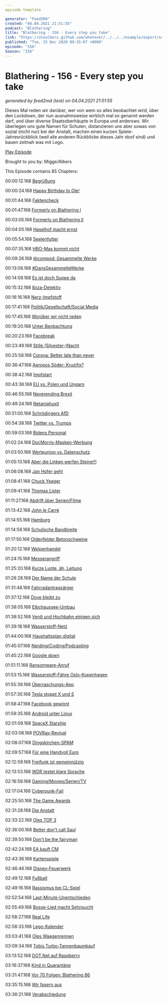 ```yaml
---
episode template

generator: "Feed2Md"
created: "04.04.2021 21:51:55"
podcast: "Blathering"
title: "Blathering - 156 - Every step you take"
link: "https://olealbers.github.com/whatever/../../../example/export/seasons/5/2020/12/Blathering - 156 - Every step you take.md"
published: "Tue, 15 Dec 2020 09:35:07 +0000"
episode: "156"
Season: "156"
---
```


# Blathering - 156 - Every step you take
_generated by feed2md (test) on 04.04.2021 21:51:55_

Dieses Mal reden wir darüber, wer von wem so alles beobachtet wird, über den Lockdown, der nun ausnahmsweise wirklich mal so genannt werden darf, und über diverse Staatsoberhäupte in Europa und anderswo. Wir überlegen uns gute Namen für Schulen, distanzieren uns aber sowas von sozial (nicht nur) bei der Anstalt, machen einen kurzen Spiele-Jahresrückblick (weil alle anderen Rückblicke dieses Jahr doof sind) und bauen zeitnah was mit Lego.

[Play Episode](https://www.blathering.de/podlove/file/1416/s/feed/c/mp3/blathering_156.mp3)

Brought to you by: Migge/Albers

This Episode contains 85 Chapters:


00:00:12.168 [Begrüßung]()

00:00:24.168 [Happy Birthday to Ole!]()

00:01:44.168 [Faktencheck]()

00:01:47.168 [Formerly on Blathering I](https://netzpolitik.org/2020/russische-desinformation-das-netzwerk-gefaelschter-auslandsmedien/)

00:03:05.168 [Formerly on Blathering II](https://www.rnd.de/digital/cyber-angriff-auf-arzneimittel-behorde-dokumente-von-biontech-abgegriffen-WFDOTZSOJ7MX7E4WE6G7GFF6K4.html)

00:04:05.168 [Haselhof macht ernst](https://www.spiegel.de/politik/deutschland/sachsen-anhalt-reiner-haseloff-stoppt-erhoehung-des-rundfunkbeitrags-a-b9a4ba7e-d624-439d-99da-77ac1374dbf1)

00:05:54.168 [Seelenfutter](https://www.sendegarten.de/2020/12/08/seg112-kaktus-am-nacktbadestrand/)

00:07:35.168 [HBO-Max kommt nicht](https://www.golem.de/news/streaming-hbo-max-kommt-erstmal-nicht-nach-deutschland-2012-152768.html)

00:09:26.168 [@compod: Gesammelte Werke](https://twitter.com/search?q=(from%3Acompod)%20(%40blathering_pod)%20until%3A2020-12-15%20since%3A2020-12-08&src=typed_query&f=live)

00:13:06.168 [#DansGesammelteWerke](https://twitter.com/search?q=(from%3Aevildanwallace)%20(%40blathering_pod)%20until%3A2020-12-15%20since%3A2020-12-08&src=typed_query&f=live)

00:14:59.168 [Es ist doch Suppe da](https://www.rnd.de/promis/charity-trotz-corona-frank-zander-verteilt-suppe-an-obdachlose-OMLTDKPHMETKSOQPMWUKUYUA5I.html)

00:15:32.168 [Ibiza-Detektiv](https://www.derstandard.at/story/2000122405541/drahtzieher-des-ibiza-videos-offenbar-verhaftet)

00:16:16.168 [Nerz-Impfstoff](https://www.rnd.de/gesundheit/russland-corona-impfstoff-fur-tiere-in-entwicklung-nach-infektionen-bei-nerzen-KKUO3JGUOUCITULO4UEGOH75HI.html)

00:17:41.168 [Politik/Gesellschaft/Social Media]()

00:17:45.168 [Worüber wir nicht reden](https://twitter.com/tmigge/status/1337430935994847233)

00:19:20.168 [Unter Beobachtung](https://taz.de/Entscheidung-des-Verfassungsschutzes/!5737245/)

00:20:23.168 [Facebreak](https://www.rnd.de/politik/wettbewerb-us-regierung-und-bundesstaaten-verklagen-facebook-VNPDLIITNICA4PRDM4LTOTOALI.html)

00:23:49.168 [Stille (Silvester-)Nacht](https://www.rnd.de/panorama/keine-feuerwerkskorper-im-handel-obi-bauhaus-und-hornbach-verkaufen-keine-boller-und-raketen-zu-silvester-AZIY7XLC6TX6VZS3SH4E6HWLBI.html)

00:25:58.168 [Corona: Better late than never](https://taz.de/Regierung-beschliesst-neuen-Lockdown/!5733584/)

00:36:47.168 [Apropos Söder: Kruzifix?](https://www.die-tagespost.de/politik/aktuell/das-kreuz-mit-soeder;art315,212587)

00:38:42.168 [Impfstart](https://www.rnd.de/politik/spahn-spatestens-im-herbst-2021-impfangebot-an-alle-FSBELD3NXPVE2DJCHE4Z5IZTVA.html)

00:43:36.168 [EU vs. Polen und Ungarn](https://lagedernation.org/2020/12/11/ldn219-corona-krise-eskaliert-eu-rechtsstaatsmechanismus-kommt-neues-eu-klimaziel-lax-vox-funkzellenabfragen-transparenz-system-rundfunkbeitrag/?t=36%3A28)

00:46:55.168 [Neverending Brexit](https://www.tagesspiegel.de/politik/brexit-gespraeche-warten-auf-den-tag-x/26714530.html)

00:49:24.168 [Netanjahuxit](https://taz.de/Israel-vor-moeglicher-Neuwahl/!5730524/)

00:51:00.168 [Schrödingers AfD](https://twitter.com/wilke_tobias/status/1337517972357849089)

00:54:38.168 [Twitter vs. Trumps](https://twitter.com/sixfoot6/status/1337757680388120578)

00:59:03.168 [Bidens Personal](https://www.nytimes.com/live/2020/12/11/us/joe-biden-trump#biden-is-considering-cuomo-for-attorney-general)

01:02:24.168 [DocMorris-Masken-Werbung](https://www.pharmazeutische-zeitung.de/auftritt-von-cdu-spitzenpolitikern-parteienrechtlich-umstritten-121602/)

01:03:50.168 [Werteunion vs. Datenschutz](https://www.t-online.de/nachrichten/deutschland/parteien/id_89115692/umfrage-zu-parteivorsitz-werteunion-stellte-aus-versehen-mitgliederdaten-ins-netz.html)

01:05:13.168 [Aber die Linken werfen Steine!!!](https://www.rnd.de/politik/waffen-fur-rechtsradikale-alte-kameraden-S2PYHHMSMRDYBLOIS5C3LDRYY4.html)

01:06:08.168 [Jan Hofer geht](https://twitter.com/tagesschau/status/1338565478969716738)

01:08:41.168 [Chuck Yeager](https://de.wikipedia.org/wiki/Chuck_Yeager)

01:09:41.168 [Thomas Lister](https://de.wikipedia.org/wiki/Thomas_Lister_junior)

01:11:27.168 [Abdrift über Serien/Filme](https://de.wikipedia.org/wiki/Das_B%C3%BCro_(Fernsehserie))

01:13:42.168 [John le Carré](https://de.wikipedia.org/wiki/John_le_Carr%C3%A9)

01:14:55.168 [Hamburg]()

01:14:58.168 [Schulische Bandbreite](https://twitter.com/ComPod/status/1336031603873681414)

01:17:50.168 [Oldenfelder Betonschweine](https://twitter.com/stammtischphilo/status/1336602136218656768)

01:20:12.168 [Welpenhandel](https://www.presseportal.de/blaulicht/pm/6337/4786517)

01:24:15.168 [Messerangriff](https://hamburg1.de/news/4984)

01:25:20.168 [Kurze Lunte, äh, Leitung](https://www.ndr.de/fernsehen/sendungen/extra_3/Realer-Irrsinn-Elektroauto-Ladesaeule-hinter-Bikesharing-Station,extra18864.html)

01:28:28.168 [Der Name der Schule](https://hamburg1.de/news/4051)

01:31:48.168 [Fahrradantragsärger](https://twitter.com/stammtischphilo/status/1337311576521576449)

01:37:12.168 [Dove bleibt zu](https://hamburg1.de/news/4815)

01:38:05.168 [Elbchaussee-Umbau](https://hamburg1.de/news/4045)

01:38:52.168 [Verdi und Hochbahn einigen sich](https://hamburg1.de/news/4061)

01:39:18.168 [Wasserstoff-Netz](https://hamburg1.de/news/4052)

01:44:00.168 [Haushaltsplan digital](https://hamburg1.de/news/4811)

01:45:07.168 [Nerding/Coding/Podcasting]()

01:45:22.168 [Google down](https://www.morgenpost.de/vermischtes/article231138312/Stoerung-bei-Google-Fehlermeldungen-in-vielen-Laendern.html)

01:51:11.168 [Ransomware-Anruf](https://www.zdnet.com/article/ransomware-gangs-are-now-cold-calling-victims-if-they-restore-from-backups-without-paying/)

01:53:15.168 [Wasserstoff-Fähre Oslo-Kopenhagen](https://www.golem.de/news/kopenhagen-und-oslo-wasserstoff-faehre-fuer-1-800-passagiere-geplant-2012-152716.html)

01:55:39.168 [Überraschungs-App](https://threadreaderapp.com/thread/1336734888112885761.html)

01:57:30.168 [Tesla stoppt X und S](https://www.golem.de/news/zu-geringe-nachfrage-tesla-haelt-produktion-von-model-s-und-x-an-2012-152809.html)

01:58:47.168 [Facebook gewinnt](https://www.golem.de/news/social-media-facebook-darf-pseudonyme-verbieten-2012-152675.html)

01:59:35.168 [Android unter Linux](https://www.zdnet.de/88390377/anbox-android-apps-unter-linux-ausfuehren/)

02:01:09.168 [SpaceX Starship](https://www.golem.de/news/spacex-starship-prototyp-soll-heute-auf-12-5-km-hoehe-fliegen-2012-152661.html)

02:03:08.168 [POVRay-Revival](https://twitter.com/wirklichewelt/status/1337139396034908161)

02:08:07.168 [Dingskirchen-SPAM](https://twitter.com/stammtischphilo/status/1337708881204678662)

02:09:57.168 [Für eine Handvoll Euro](https://twitter.com/stammtischphilo/status/1338486440926310404)

02:12:59.168 [Freifunk ist gemeinnützig](https://www.golem.de/news/einigung-im-bundestag-freifunk-soll-gemeinnuetzig-werden-2012-152692.html)

02:13:53.168 [WDR testet klare Sprache](https://www.golem.de/news/klare-sprache-ard-testet-bessere-sprachverstaendlichkeit-im-tv-2012-152811.html)

02:16:59.168 [Gaming/Movies/Serien/TV]()

02:17:04.168 [Cyberpunk-Fail](https://twitter.com/tmigge/status/1337057867925508096)

02:25:50.168 [The Game Awards](https://twitter.com/stammtischphilo/status/1337291476204662785)

02:31:28.168 [Die Anstalt](https://www.zdf.de/comedy/die-anstalt/die-anstalt-vom-8-dezember-2020-100.html)

02:33:22.168 [Oles TOP 3](https://twitter.com/stammtischphilo/status/1337732925555666945)

02:36:00.168 [Better don't call Saul](https://twitter.com/stammtischphilo/status/1338084022841434113)

02:39:50.168 [Don't be the fairyman](https://twitter.com/stammtischphilo/status/1338197358874685442)

02:42:24.168 [EA kauft CM](https://www.theverge.com/2020/12/14/22173732/ea-codemasters-buyout-agreed-price-need-for-speed-dirt)

02:43:36.168 [Kartenspiele](https://twitter.com/stammtischphilo/status/1336991960196915200)

02:46:46.168 [Disney-Feuerwerk](https://www.theguardian.com/film/2020/dec/11/disney-announce-10-star-wars-and-10-marvel-series-and-new-films)

02:49:12.168 [Fußball]()

02:49:16.168 [Rassismus bei CL-Spiel](https://www.sportschau.de/fussball/championsleague/kommentar-rassismus-eklat-paris-basaksehir-100.html)

02:52:54.168 [Last-Minute-Unentschieden](https://www.fcstpauli.com/news/der-fc-st-pauli-holt-im-heimspiel-gegen-erzgebirge-aue-einen-punkt/)

02:55:49.168 [Bosse-Lied macht Sehnsucht](https://www.youtube.com/watch?v=HkxvFc6ypWs)

02:58:27.168 [Real Life]()

02:58:33.168 [Lego-Kalender](https://twitter.com/tmigge/status/1336404551738519554)

03:03:41.168 [Oles Waagenrennen](https://twitter.com/stammtischphilo/status/1336251590651637761)

03:09:34.168 [Tobis Turbo-Tannenbaumkauf](https://www.auteo.online/)

03:13:52.168 [DOT.Net auf Raspberry](https://twitter.com/stammtischphilo/status/1336614425818660865)

03:16:37.168 [Kind in Quarantäne](https://www.hamburg-airport.de/de/planen-buchen/reisetipps-info/corona-testzentren-4032)

03:31:47.168 [Vor 70 Folgen: Blathering 86](https://www.blathering.de/2019/08/blathering-086-ueberall-nur-rindviecher/)

03:35:15.168 [Wir fasern aus]()

03:36:21.168 [Verabschiedung]()


